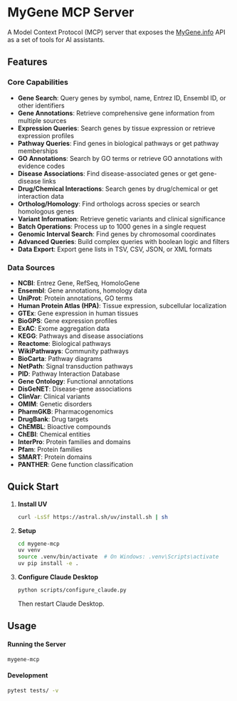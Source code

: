 # MyGene MCP Server

A Model Context Protocol (MCP) server that exposes the [MyGene.info](https://mygene.info/) API as a set of tools for AI assistants.

## Features

### Core Capabilities

- **Gene Search**: Query genes by symbol, name, Entrez ID, Ensembl ID, or other identifiers
- **Gene Annotations**: Retrieve comprehensive gene information from multiple sources
- **Expression Queries**: Search genes by tissue expression or retrieve expression profiles
- **Pathway Queries**: Find genes in biological pathways or get pathway memberships
- **GO Annotations**: Search by GO terms or retrieve GO annotations with evidence codes
- **Disease Associations**: Find disease-associated genes or get gene-disease links
- **Drug/Chemical Interactions**: Search genes by drug/chemical or get interaction data
- **Ortholog/Homology**: Find orthologs across species or search homologous genes
- **Variant Information**: Retrieve genetic variants and clinical significance
- **Batch Operations**: Process up to 1000 genes in a single request
- **Genomic Interval Search**: Find genes by chromosomal coordinates
- **Advanced Queries**: Build complex queries with boolean logic and filters
- **Data Export**: Export gene lists in TSV, CSV, JSON, or XML formats

### Data Sources
- **NCBI**: Entrez Gene, RefSeq, HomoloGene
- **Ensembl**: Gene annotations, homology data
- **UniProt**: Protein annotations, GO terms
- **Human Protein Atlas (HPA)**: Tissue expression, subcellular localization
- **GTEx**: Gene expression in human tissues
- **BioGPS**: Gene expression profiles
- **ExAC**: Exome aggregation data
- **KEGG**: Pathways and disease associations
- **Reactome**: Biological pathways
- **WikiPathways**: Community pathways
- **BioCarta**: Pathway diagrams
- **NetPath**: Signal transduction pathways
- **PID**: Pathway Interaction Database
- **Gene Ontology**: Functional annotations
- **DisGeNET**: Disease-gene associations
- **ClinVar**: Clinical variants
- **OMIM**: Genetic disorders
- **PharmGKB**: Pharmacogenomics
- **DrugBank**: Drug targets
- **ChEMBL**: Bioactive compounds
- **ChEBI**: Chemical entities
- **InterPro**: Protein families and domains
- **Pfam**: Protein families
- **SMART**: Protein domains
- **PANTHER**: Gene function classification

## Quick Start

1. **Install UV**
   ```bash
   curl -LsSf https://astral.sh/uv/install.sh | sh
   ```

2. **Setup**
   ```bash
   cd mygene-mcp
   uv venv
   source .venv/bin/activate  # On Windows: .venv\Scripts\activate
   uv pip install -e .
   ```

3. **Configure Claude Desktop**
   ```bash
   python scripts/configure_claude.py
   ```
   Then restart Claude Desktop.

## Usage

#### Running the Server

```bash
mygene-mcp
```

#### Development

```bash
pytest tests/ -v
```
